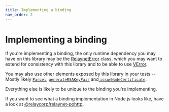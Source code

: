 ```yaml
---
title: Implementing a binding
nav_order: 2
---
```

# Implementing a binding

If you're implementing a binding, the only runtime dependency you may have on this library may be the [RelaynetError](./api/classes/relayneterror.html) class, which you may want to extend for consistency with this library and to be able to use [VError](https://www.npmjs.com/package/verror).

You may also use other elements exposed by this library in your tests -- Mostly likely [`Parcel`](./api/classes/parcel.html), [`generateRSAKeyPair`](./api/globals.html#generatersakeypair) and[ `issueNodeCertificate`](./api/globals.html#issuenodecertificate).

Everything else is likely to be unique to the binding you're implementing.

If you want to see what a binding implementation in Node.js looks like, have a look at [@relaycorp/relaynet-pohttp](https://github.com/relaycorp/relaynet-pohttp-js).
